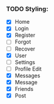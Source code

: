 ### TODO Styling:
- [x] Home
- [x] Login
- [x] Register
- [ ] Forgot
- [ ] Recover
- [x] User
- [ ] Settings
- [ ] Profile Edit
- [x] Messages
- [x] Message
- [x] Friends
- [x] Post